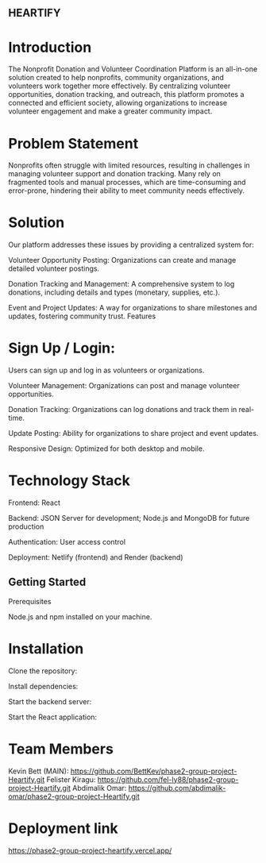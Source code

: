 ## HEARTIFY

# Introduction
The Nonprofit Donation and Volunteer Coordination Platform is an all-in-one solution created to help nonprofits, community organizations, and volunteers work together more effectively. By centralizing volunteer opportunities, donation tracking, and outreach, this platform promotes a connected and efficient society, allowing organizations to increase volunteer engagement and make a greater community impact.

# Problem Statement
Nonprofits often struggle with limited resources, resulting in challenges in managing volunteer support and donation tracking. Many rely on fragmented tools and manual processes, which are time-consuming and error-prone, hindering their ability to meet community needs effectively.

# Solution
Our platform addresses these issues by providing a centralized system for:

Volunteer Opportunity Posting: Organizations can create and manage detailed volunteer postings.

Donation Tracking and Management: A comprehensive system to log donations, including details and types (monetary, supplies, etc.).

Event and Project Updates: A way for organizations to share milestones and updates, fostering community trust.
Features

# Sign Up / Login:
Users can sign up and log in as volunteers or organizations.

Volunteer Management: Organizations can post and manage volunteer opportunities.

Donation Tracking: Organizations can log donations and track them in real-time.

Update Posting: Ability for organizations to share project and event updates.

Responsive Design: Optimized for both desktop and mobile.

# Technology Stack
Frontend: React

Backend: JSON Server for development; Node.js and MongoDB for future production

Authentication: User access control

Deployment: Netlify (frontend) and Render (backend)

## Getting Started
Prerequisites

Node.js and npm installed on your machine.

# Installation
Clone the repository:

Install dependencies:

Start the backend server:

Start the React application:

# Team Members
Kevin Bett (MAIN): https://github.com/BettKev/phase2-group-project-Heartify.git
Felister Kiragu: https://github.com/fel-ly88/phase2-group-project-Heartify.git
Abdimalik Omar: https://github.com/abdimalik-omar/phase2-group-project-Heartify.git

# Deployment link
https://phase2-group-project-heartify.vercel.app/
